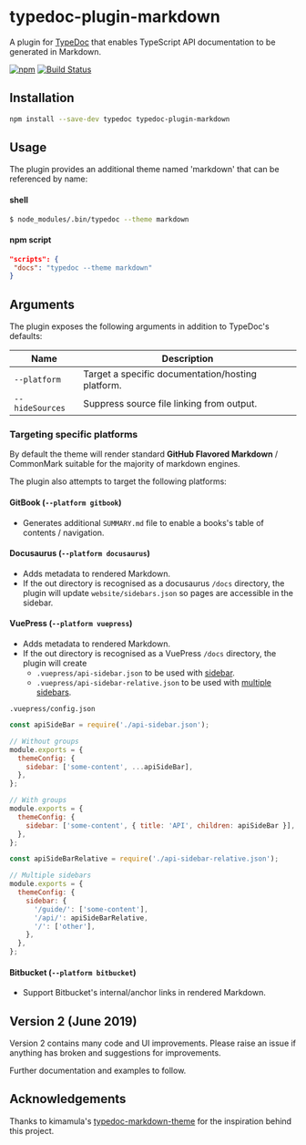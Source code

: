 # typedoc-plugin-markdown

A plugin for [TypeDoc](https://github.com/TypeStrong/typedoc) that enables TypeScript API documentation to be generated in Markdown.

[![npm](https://img.shields.io/npm/v/typedoc-plugin-markdown.svg)](https://www.npmjs.com/package/typedoc-plugin-markdown)
[![Build Status](https://travis-ci.org/tgreyuk/typedoc-plugin-markdown.svg?branch=master)](https://travis-ci.org/tgreyuk/typedoc-plugin-markdown)

## Installation

```bash
npm install --save-dev typedoc typedoc-plugin-markdown
```

## Usage

The plugin provides an additional theme named 'markdown' that can be referenced by name:

#### shell

```bash
$ node_modules/.bin/typedoc --theme markdown
```

#### npm script

```json
"scripts": {
 "docs": "typedoc --theme markdown"
}
```

## Arguments

The plugin exposes the following arguments in addition to TypeDoc's defaults:

| Name            | Description                                       |
| --------------- | ------------------------------------------------- |
| `--platform`    | Target a specific documentation/hosting platform. |
| `--hideSources` | Suppress source file linking from output.         |

### Targeting specific platforms

By default the theme will render standard **GitHub Flavored Markdown** / CommonMark suitable for the majority of markdown engines.

The plugin also attempts to target the following platforms:

#### GitBook (`--platform gitbook`)

- Generates additional `SUMMARY.md` file to enable a books's table of contents / navigation.

#### Docusaurus (`--platform docusaurus`)

- Adds metadata to rendered Markdown.
- If the out directory is recognised as a docusaurus `/docs` directory, the plugin will update `website/sidebars.json` so pages are accessible in the sidebar.

#### VuePress (`--platform vuepress`)

- Adds metadata to rendered Markdown.
- If the out directory is recognised as a VuePress `/docs` directory, the plugin will create
  - `.vuepress/api-sidebar.json` to be used with [sidebar](https://vuepress.vuejs.org/default-theme-config/#sidebar).
  - `.vuepress/api-sidebar-relative.json` to be used with [multiple sidebars](https://vuepress.vuejs.org/default-theme-config/#multiple-sidebars).

`.vuepress/config.json`

```js
const apiSideBar = require('./api-sidebar.json');

// Without groups
module.exports = {
  themeConfig: {
    sidebar: ['some-content', ...apiSideBar],
  },
};

// With groups
module.exports = {
  themeConfig: {
    sidebar: ['some-content', { title: 'API', children: apiSideBar }],
  },
};
```

```js
const apiSideBarRelative = require('./api-sidebar-relative.json');

// Multiple sidebars
module.exports = {
  themeConfig: {
    sidebar: {
      '/guide/': ['some-content'],
      '/api/': apiSideBarRelative,
      '/': ['other'],
    },
  },
};
```

#### Bitbucket (`--platform bitbucket`)

- Support Bitbucket's internal/anchor links in rendered Markdown.

## Version 2 (June 2019)

Version 2 contains many code and UI improvements. Please raise an issue if anything has broken and suggestions for improvements.

Further documentation and examples to follow.

## Acknowledgements

Thanks to kimamula's [typedoc-markdown-theme](https://github.com/kimamula/typedoc-markdown-theme) for the inspiration behind this project.
